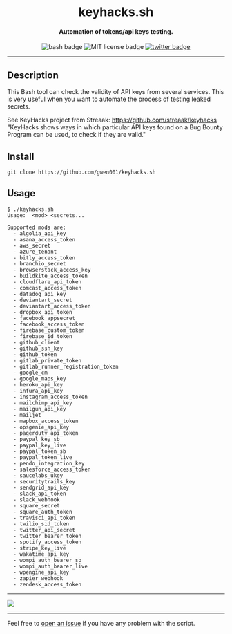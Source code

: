 <h1 align="center">keyhacks.sh</h1>

<h4 align="center">
    Automation of tokens/api keys testing.
</h4>

<p align="center">
    <img src="https://img.shields.io/badge/-bash-gray" alt="bash badge">
    <img src="https://img.shields.io/badge/license-MIT-green" alt="MIT license badge">
    <a href="https://twitter.com/intent/tweet?text=https%3a%2f%2fgithub.com%2fgwen001%2fkeyhacks.sh%2f" target="_blank"><img src="https://img.shields.io/twitter/url?style=social&url=https%3A%2F%2Fgithub.com%2Fgwen001%2Fkeyhacks.sh" alt="twitter badge"></a>
</p>

<!-- <p align="center">
    <img src="https://img.shields.io/github/stars/gwen001/keyhacks.sh?style=social" alt="github stars badge">
    <img src="https://img.shields.io/github/watchers/gwen001/keyhacks.sh?style=social" alt="github watchers badge">
    <img src="https://img.shields.io/github/forks/gwen001/keyhacks.sh?style=social" alt="github forks badge">
</p> -->

---

## Description

This Bash tool can check the validity of API keys from several services. This is very useful when you want to automate the process of testing leaked secrets.

See KeyHacks project from Streaak:
https://github.com/streaak/keyhacks
"KeyHacks shows ways in which particular API keys found on a Bug Bounty Program can be used, to check if they are valid."

## Install

```
git clone https://github.com/gwen001/keyhacks.sh
```

## Usage

```
$ ./keyhacks.sh
Usage:  <mod> <secrets...

Supported mods are:
  - algolia_api_key
  - asana_access_token
  - aws_secret
  - azure_tenant
  - bitly_access_token
  - branchio_secret
  - browserstack_access_key
  - buildkite_access_token
  - cloudflare_api_token
  - comcast_access_token
  - datadog_api_key
  - deviantart_secret
  - deviantart_access_token
  - dropbox_api_token
  - facebook_appsecret
  - facebook_access_token
  - firebase_custom_token
  - firebase_id_token
  - github_client
  - github_ssh_key
  - github_token
  - gitlab_private_token
  - gitlab_runner_registration_token
  - google_cm
  - google_maps_key
  - heroku_api_key
  - infura_api_key
  - instagram_access_token
  - mailchimp_api_key
  - mailgun_api_key
  - mailjet
  - mapbox_access_token
  - opsgenie_api_key
  - pagerduty_api_token
  - paypal_key_sb
  - paypal_key_live
  - paypal_token_sb
  - paypal_token_live
  - pendo_integration_key
  - salesforce_access_token
  - saucelabs_ukey
  - securitytrails_key
  - sendgrid_api_key
  - slack_api_token
  - slack_webhook
  - square_secret
  - square_auth_token
  - travisci_api_token
  - twilio_sid_token
  - twitter_api_secret
  - twitter_bearer_token
  - spotify_access_token
  - stripe_key_live
  - wakatime_api_key
  - wompi_auth_bearer_sb
  - wompi_auth_bearer_live
  - wpengine_api_key
  - zapier_webhook
  - zendesk_access_token
```

---

<img src="https://raw.githubusercontent.com/gwen001/keyhacks.sh/main/preview.png" />

---

Feel free to [open an issue](/../../issues/) if you have any problem with the script.  

